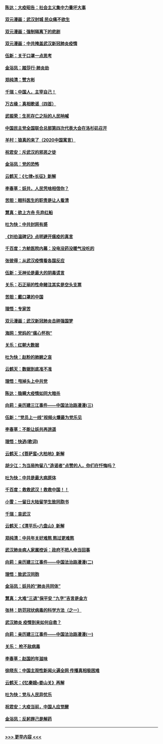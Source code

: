 #### [陈达：大疫昭告：社会主义集中力量坏大事](../pages/nsc993/n11859419.md?t=02111211) 
#### [双元漫画：武汉封城 民众痛不欲生](../pages/nsc993/n11859287.md?t=02111211) 
#### [双元漫画：强制隔离下的悲剧](../pages/nsc993/n11859244.md?t=02111211) 
#### [双元漫画：中共掩盖武汉新冠肺炎疫情](../pages/nsc993/n11858249.md?t=02111211) 
#### [伍新：关于口罩一点思考](../pages/nsc993/n11859195.md?t=02111211) 
#### [金浴凤：踏莎行‧肺炎劫](../pages/nsc993/n11858227.md?t=02111211) 
#### [郑纯清：赞方彬](../pages/nsc993/n11856803.md?t=02111211) 
#### [千瑞；中国人，主宰自己！](../pages/nsc993/n11856793.md?t=02111211) 
#### [万古缘：真相歌谣（四首）](../pages/nsc993/n11856263.md?t=02111211) 
#### [武振荣：生死存亡之际的人民呐喊](../pages/nsc993/n11856256.md?t=02111211) 
#### [中国民主党全国联合总部第四次代表大会在洛杉矶召开](../pages/nsc993/n11856344.md?t=02111211) 
#### [羊村：狼真的来了（2020中国寓言）](../pages/nsc993/n11856229.md?t=02111211) 
#### [祝君安：斥武汉的邪恶之徒](../pages/nsc993/n11855861.md?t=02111211) 
#### [金浴凤：党的恐怖](../pages/nsc993/n11855849.md?t=02111211) 
#### [云鹤天：《七律▪长征》新解](../pages/nsc993/n11855479.md?t=02111211) 
#### [李春草：妖共，人民凭啥相信你？](../pages/nsc993/n11855196.md?t=02111211) 
#### [苦胆：眼科医生的职责是让人看清](../pages/nsc993/n11853840.md?t=02111211) 
#### [慧真：欲上方舟 先弃红船](../pages/nsc993/n11853483.md?t=02111211) 
#### [吐为快：中共封网有感](../pages/nsc993/n11852575.md?t=02111211) 
#### [《刘伯温碑记》点明避开瘟疫的真言](../pages/nsc993/n11852128.md?t=02111211) 
#### [千百度：方舱医院内幕：没电没药没暖气没吃的](../pages/nsc993/n11850211.md?t=02111211) 
#### [张彼得：从武汉疫情看各国反应](../pages/nsc993/n11850102.md?t=02111211) 
#### [伍新：无神论是最大的阴毒谎言](../pages/nsc993/n11846129.md?t=02111211) 
#### [关乐：石正丽的性命赌注其实是空头支票](../pages/nsc993/n11846109.md?t=02111211) 
#### [苦胆：戴口罩的中国](../pages/nsc993/n11845576.md?t=02111211) 
#### [理悟：专家苦](../pages/nsc993/n11845564.md?t=02111211) 
#### [双元漫画：武汉新冠肺炎击碎强国梦](../pages/nsc993/n11843320.md?t=02111211) 
#### [海网：党妈的“瘟心怀抱”](../pages/nsc993/n11840740.md?t=02111211) 
#### [关乐：红朝大数据](../pages/nsc993/n11840675.md?t=02111211) 
#### [吐为快：赵粉的肺腑之哀](../pages/nsc993/n11840618.md?t=02111211) 
#### [云鹤天：数据到底准不准](../pages/nsc993/n11840325.md?t=02111211) 
#### [理悟：甩掉头上中共党](../pages/nsc993/n11838826.md?t=02111211) 
#### [陈达：隐瞒大疫情如同大暗杀](../pages/nsc993/n11838771.md?t=02111211) 
#### [向莉：亲历建三江事件——中国法治路漫漫(三)](../pages/nsc993/n11831825.md?t=02111211) 
#### [伍新：“党员上一线”视频火爆最为党乐见](../pages/nsc993/n11838200.md?t=02111211) 
#### [李春草：不能让妖共再逍遥](../pages/nsc993/n11838102.md?t=02111211) 
#### [理悟：快逃(歌词)](../pages/nsc993/n11838083.md?t=02111211) 
#### [云鹤天：《菩萨蛮▪大柏地》新解](../pages/nsc993/n11838059.md?t=02111211) 
#### [胡少江：为当局拘留八“造谣者”点赞的人，你们在忏悔吗？](../pages/nsc993/n11836801.md?t=02111211) 
#### [吐为快：中共是最大病原体](../pages/nsc993/n11836748.md?t=02111211) 
#### [千百度：救救武汉！救救中国！！](../pages/nsc993/n11836145.md?t=02111211) 
#### [小雪：一留日大陆留学生致同胞书](../pages/nsc993/n11834624.md?t=02111211) 
#### [千瑞：哀武汉](../pages/nsc993/n11833647.md?t=02111211) 
#### [云鹤天：《清平乐▪六盘山》新解](../pages/nsc993/n11833611.md?t=02111211) 
#### [郑纯清：中共年关好难熬 熬过更难熬](../pages/nsc993/n11833489.md?t=02111211) 
#### [武汉肺炎病人家属控诉：政府不把人命当回事](../pages/nsc993/n11833205.md?t=02111211) 
#### [向莉：亲历建三江事件——中国法治路漫漫(二)](../pages/nsc993/n11829102.md?t=02111211) 
#### [理悟：致武汉同胞](../pages/nsc993/n11831522.md?t=02111211) 
#### [金浴凤：妖共的“肺炎共同体”](../pages/nsc993/n11829448.md?t=02111211) 
#### [慧真：大难“三退”保平安 “九字”吉言是金方](../pages/nsc993/n11829501.md?t=02111211) 
#### [张林：防范冠状病毒的科学方法（之一）](../pages/nsc993/n11828618.md?t=02111211) 
#### [武汉肺炎 疫情到来如何自救？](../pages/nsc993/n11827632.md?t=02111211) 
#### [向莉：亲历建三江事件——中国法治路漫漫(一)](../pages/nsc993/n11827190.md?t=02111211) 
#### [关乐： 枪不敌病毒](../pages/nsc993/n11826746.md?t=02111211) 
#### [李春草：赵国的年滋味](../pages/nsc993/n11826321.md?t=02111211) 
#### [徐晓东：中国主观性新闻火遍全网 传播真相极困难](../pages/nsc993/n11826508.md?t=02111211) 
#### [云鹤天：《忆秦娥▪娄山关》再解](../pages/nsc993/n11824682.md?t=02111211) 
#### [吐为快：党与人民异忧乐](../pages/nsc993/n11824660.md?t=02111211) 
#### [祝君安：大疫当前，中国人应觉醒](../pages/nsc993/n11821946.md?t=02111211) 
#### [金浴凤：反躬罪己是解药](../pages/nsc993/n11820280.md?t=02111211) 

----
#### [ >>> 更早内容 <<< ](../indexes/nsc993-earlier.md)
